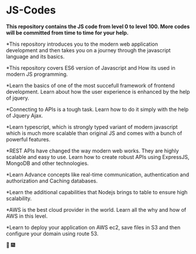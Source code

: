 # JS-Codes

**This repository contains the JS code from level 0 to level 100. 
More codes will be committed from time to time for your help.**

  *This repository introduces you to the modern web application development 
   and then takes you on a journey through the javascript language 
   and its basics.

  *This repository covers ES6 version of Javascript and How its used in modern JS programming.

  *Learn the basics of one of the most succefull framework of frontend development.
   Learn about how the user experience is enhanced by the help of jquery.

  *Connecting to APIs is a tough task. Learn how to do it simply with the help of Jquery Ajax.

  *Learn typescript, which is strongly typed variant of modern javascript which is much more scalable than 
    original JS and comes with a bunch of powerful features.

  *REST APIs have changed the way modern web works. They are highly scalable and easy to use.
    Learn how to create robust APIs using ExpressJS, MongoDB and other technologies.

  *Learn Advance concepts like real-time communication, authentication and authorization and Caching databases.

  *Learn the additional capabilities that Nodejs brings to table to ensure high scalability.

  *AWS is the best cloud provider in the world. Learn all the why and how of AWS in this level.

  *Learn to deploy your application on AWS ec2, save files in S3 and then configure your domain using route 53.
  
  :tada: :fireworks:

